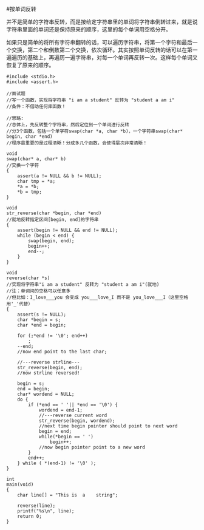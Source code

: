 #按单词反转

并不是简单的字符串反转，而是按给定字符串里的单词将字符串倒转过来，就是说字符串里面的单词还是保持原来的顺序，这里的每个单词用空格分开。

如果只是简单的将所有字符串翻转的话，可以遍历字符串，将第一个字符和最后一个交换，第二个和倒数第二个交换，依次循环。其实按照单词反转的话可以在第一遍遍历的基础上，再遍历一遍字符串，对每一个单词再反转一次。这样每个单词又恢复了原来的顺序。 

	
	#include <stdio.h>
	#include <assert.h>
	
	//面试题
	//写一个函数，实现将字符串 "i am a student" 反转为 "student a am i"
	//条件：不借助任何库函数！
	
	//思路:
	//总体上，先反转整个字符串，然后定位到一个单词进行反转
	//分3个函数，包括一个单字符swap(char *a, char *b)，一个字符串swap(char* begin, char *end)
	//程序最重要的是过程清晰！分成多几个函数，会使得层次非常清晰！
	
	void
	swap(char* a, char* b)
	//交换一个字符
	{
		assert(a != NULL && b != NULL);
		char tmp = *a;
		*a = *b;
		*b = tmp;
	}
	
	void
	str_reverse(char *begin, char *end)
	//就地反转指定区间[begin, end]的字符串
	{
		assert(begin != NULL && end != NULL);
		while (begin < end) {
			swap(begin, end);
			begin++;
			end--;
		}
	}
	
	void
	reverse(char *s)
	//实现将字符串"i am a student" 反转为 "student a am i"(就地)
	//注：单词间的空格可以任意多
	//但比如：I_love___you 会变成 you___love_I 而不是 you_love___I（这里空格用'_'代替）	
	{
		assert(s != NULL);
		char *begin = s;
		char *end = begin;
		
		for (;*end != '\0'; end++)
			;
		--end;
		//now end point to the last char;
		
		//---reverse strline---
		str_reverse(begin, end);
		//now strline reversed!
		
		begin = s;
		end = begin;
		char* wordend = NULL;
		do {
			if (*end == ' '|| *end == '\0') {
				wordend = end-1;
				//---reverse current word
				str_reverse(begin, wordend);
				//next time begin pointer should point to next word
				begin = end;
				while(*begin == ' ')
					begin++;
				//now begin pointer point to a new word
			}
			end++;
		} while ( *(end-1) != '\0' );
	}
	
	int
	main(void)
	{
		char line[] = "This is  a    string";
		
		reverse(line);
		printf("%s\n", line);
		return 0;
	}

